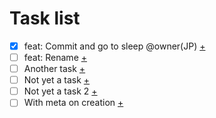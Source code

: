 # Task list
- [x] feat: Commit and go to sleep @owner(JP) [+](t0001_feat-commit-and-go-t.md)
- [ ] feat: Rename [+](t0002_feat-rename.md)
- [ ] Another task [+](t0003_another-task.md)
- [ ] Not yet a task [+](t0004_not-yet-a-task.md)
- [ ] Not yet a task 2 [+](t0005_not-yet-a-task-2.md)
- [ ] With meta on creation [+](t0006_with-meta-on-creatio.md)
